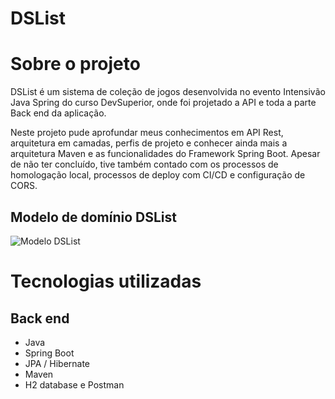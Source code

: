 # DSList


# Sobre o projeto

DSList é um sistema de coleção de jogos desenvolvida no evento Intensivão Java Spring do curso 
DevSuperior, onde foi projetado a API e toda a parte Back end da aplicação.

Neste projeto pude aprofundar meus conhecimentos em API Rest, arquitetura em camadas, perfis
de projeto e conhecer ainda mais a arquitetura Maven e as funcionalidades do Framework Spring Boot.
Apesar de não ter concluído, tive também contado com os processos de homologação local, processos de
deploy com CI/CD e configuração de CORS.

## Modelo de domínio DSList

![Modelo DSList](https://github.com/RamsesXXI/dslist-backend/blob/main/assets/dslist-model.png)

# Tecnologias utilizadas
## Back end
- Java
- Spring Boot
- JPA / Hibernate
- Maven
- H2 database e Postman 
